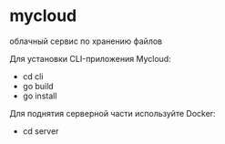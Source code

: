 # mycloud
облачный сервис по хранению файлов

Для установки CLI-приложения Mycloud:
  - cd cli
  - go build
  - go install

Для поднятия серверной части используйте Docker:
  - cd server
  
    
 